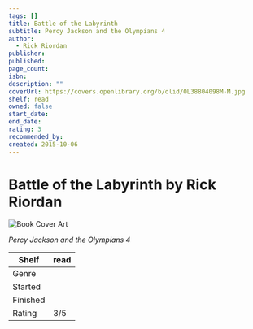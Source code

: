 ```yaml
---
tags: []
title: Battle of the Labyrinth
subtitle: Percy Jackson and the Olympians 4
author:
  - Rick Riordan
publisher: 
published: 
page_count: 
isbn: 
description: ""
coverUrl: https://covers.openlibrary.org/b/olid/OL38804098M-M.jpg
shelf: read
owned: false
start_date: 
end_date: 
rating: 3
recommended_by: 
created: 2015-10-06
---
```


# Battle of the Labyrinth by Rick Riordan

![Book Cover Art](https://covers.openlibrary.org/b/olid/OL38804098M-M.jpg)

_Percy Jackson and the Olympians 4_

| Shelf | read |
| --- | --- |
| Genre |  |
| Started |  |
| Finished |  |
| Rating | 3/5 |

